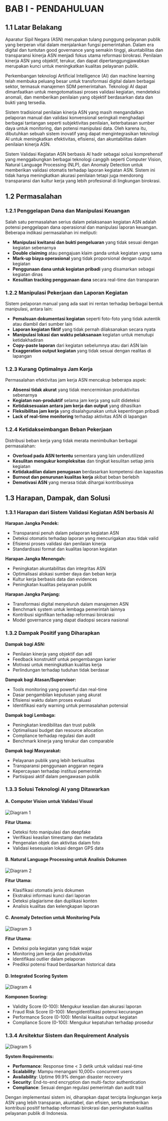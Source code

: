 ﻿# BAB I - PENDAHULUAN

## 1.1 Latar Belakang

Aparatur Sipil Negara (ASN) merupakan tulang punggung pelayanan publik yang berperan vital dalam menjalankan fungsi pemerintahan. Dalam era digital dan tuntutan good governance yang semakin tinggi, akuntabilitas dan transparansi kinerja ASN menjadi fokus utama reformasi birokrasi. Penilaian kinerja ASN yang objektif, terukur, dan dapat dipertanggungjawabkan merupakan kunci untuk meningkatkan kualitas pelayanan publik.

Perkembangan teknologi Artificial Intelligence (AI) dan machine learning telah membuka peluang besar untuk transformasi digital dalam berbagai sektor, termasuk manajemen SDM pemerintahan. Teknologi AI dapat dimanfaatkan untuk mengotomatisasi proses validasi kegiatan, mendeteksi anomali, dan memberikan penilaian yang objektif berdasarkan data dan bukti yang tersedia.

Sistem tradisional penilaian kinerja ASN yang masih mengandalkan pelaporan manual dan validasi konvensional seringkali menghadapi berbagai tantangan seperti subjektivitas penilaian, keterbatasan sumber daya untuk monitoring, dan potensi manipulasi data. Oleh karena itu, dibutuhkan sebuah sistem inovatif yang dapat mengintegrasikan teknologi AI untuk meningkatkan efektivitas, efisiensi, dan akuntabilitas dalam penilaian kinerja ASN.

Sistem Validasi Kegiatan ASN berbasis AI hadir sebagai solusi komprehensif yang menggabungkan berbagai teknologi canggih seperti Computer Vision, Natural Language Processing (NLP), dan Anomaly Detection untuk memberikan validasi otomatis terhadap laporan kegiatan ASN. Sistem ini tidak hanya meningkatkan akurasi penilaian tetapi juga mendorong transparansi dan kultur kerja yang lebih profesional di lingkungan birokrasi.

## 1.2 Permasalahan

### 1.2.1 Penggelapan Dana dan Manipulasi Keuangan

Salah satu permasalahan serius dalam pelaksanaan kegiatan ASN adalah potensi penggelapan dana operasional dan manipulasi laporan keuangan. Beberapa indikasi permasalahan ini meliputi:

- **Manipulasi kwitansi dan bukti pengeluaran** yang tidak sesuai dengan kegiatan sebenarnya
- **Double claiming** atau pengajuan klaim ganda untuk kegiatan yang sama
- **Mark-up biaya operasional** yang tidak proporsional dengan output kegiatan
- **Penggunaan dana untuk kegiatan pribadi** yang disamarkan sebagai kegiatan dinas
- **Kesulitan tracking penggunaan dana** secara real-time dan transparan

### 1.2.2 Manipulasi Pekerjaan dan Laporan Kegiatan

Sistem pelaporan manual yang ada saat ini rentan terhadap berbagai bentuk manipulasi, antara lain:

- **Pemalsuan dokumentasi kegiatan** seperti foto-foto yang tidak autentik atau diambil dari sumber lain
- **Laporan kegiatan fiktif** yang tidak pernah dilaksanakan secara nyata
- **Manipulasi lokasi dan waktu pelaksanaan** kegiatan untuk menutupi ketidakhadiran
- **Copy-paste laporan** dari kegiatan sebelumnya atau dari ASN lain
- **Exaggeration output kegiatan** yang tidak sesuai dengan realitas di lapangan

### 1.2.3 Kurang Optimalnya Jam Kerja

Permasalahan efektivitas jam kerja ASN mencakup beberapa aspek:

- **Absensi tidak akurat** yang tidak mencerminkan produktivitas sebenarnya
- **Kegiatan non-produktif** selama jam kerja yang sulit dideteksi
- **Ketidaksesuaian antara jam kerja dan output** yang dihasilkan
- **Fleksibilitas jam kerja** yang disalahgunakan untuk kepentingan pribadi
- **Lack of real-time monitoring** terhadap aktivitas ASN di lapangan

### 1.2.4 Ketidakseimbangan Beban Pekerjaan

Distribusi beban kerja yang tidak merata menimbulkan berbagai permasalahan:

- **Overload pada ASN tertentu** sementara yang lain underutilized
- **Kesulitan mengukur kompleksitas** dan tingkat kesulitan setiap jenis kegiatan
- **Ketidakadilan dalam penugasan** berdasarkan kompetensi dan kapasitas
- **Burnout dan penurunan kualitas kerja** akibat beban berlebih
- **Demotivasi ASN** yang merasa tidak dihargai kontribusinya

## 1.3 Harapan, Dampak, dan Solusi

### 1.3.1 Harapan dari Sistem Validasi Kegiatan ASN berbasis AI

**Harapan Jangka Pendek:**

- Transparansi penuh dalam pelaporan kegiatan ASN
- Deteksi otomatis terhadap laporan yang mencurigakan atau tidak valid
- Efisiensi proses validasi dan penilaian kinerja
- Standardisasi format dan kualitas laporan kegiatan

**Harapan Jangka Menengah:**

- Peningkatan akuntabilitas dan integritas ASN
- Optimalisasi alokasi sumber daya dan beban kerja
- Kultur kerja berbasis data dan evidences
- Peningkatan kualitas pelayanan publik

**Harapan Jangka Panjang:**

- Transformasi digital menyeluruh dalam manajemen ASN
- Benchmark system untuk lembaga pemerintah lainnya
- Kontribusi signifikan terhadap reformasi birokrasi
- Model governance yang dapat diadopsi secara nasional

### 1.3.2 Dampak Positif yang Diharapkan

**Dampak bagi ASN:**

- Penilaian kinerja yang objektif dan adil
- Feedback konstruktif untuk pengembangan karier
- Motivasi untuk meningkatkan kualitas kerja
- Perlindungan terhadap tuduhan tidak berdasar

**Dampak bagi Atasan/Supervisor:**

- Tools monitoring yang powerful dan real-time
- Dasar pengambilan keputusan yang akurat
- Efisiensi waktu dalam proses evaluasi
- Identifikasi early warning untuk permasalahan potensial

**Dampak bagi Lembaga:**

- Peningkatan kredibilitas dan trust publik
- Optimalisasi budget dan resource allocation
- Compliance terhadap regulasi dan audit
- Benchmark kinerja yang terukur dan comparable

**Dampak bagi Masyarakat:**

- Pelayanan publik yang lebih berkualitas
- Transparansi penggunaan anggaran negara
- Kepercayaan terhadap institusi pemerintah
- Partisipasi aktif dalam pengawasan publik

### 1.3.3 Solusi Teknologi AI yang Ditawarkan

#### A. Computer Vision untuk Validasi Visual

![Diagram 1](diagram_1.png)

**Fitur Utama:**

- Deteksi foto manipulasi dan deepfake
- Verifikasi keaslian timestamp dan metadata
- Pengenalan objek dan aktivitas dalam foto
- Validasi kesesuaian lokasi dengan GPS data

#### B. Natural Language Processing untuk Analisis Dokumen

![Diagram 2](diagram_2.png)

**Fitur Utama:**

- Klasifikasi otomatis jenis dokumen
- Ekstraksi informasi kunci dari laporan
- Deteksi plagiarisme dan duplikasi konten
- Analisis kualitas dan kelengkapan laporan

#### C. Anomaly Detection untuk Monitoring Pola

![Diagram 3](diagram_3.png)

**Fitur Utama:**

- Deteksi pola kegiatan yang tidak wajar
- Monitoring jam kerja dan produktivitas
- Identifikasi outlier dalam pelaporan
- Prediksi potensi fraud berdasarkan historical data

#### D. Integrated Scoring System

![Diagram 4](diagram_4.png)

**Komponen Scoring:**

- Validity Score (0-100): Mengukur keaslian dan akurasi laporan
- Fraud Risk Score (0-100): Mengidentifikasi potensi kecurangan
- Performance Score (0-100): Menilai kualitas output kegiatan
- Compliance Score (0-100): Mengukur kepatuhan terhadap prosedur

### 1.3.4 Arsitektur Sistem dan Requirement Analysis

![Diagram 5](diagram_5.png)

**System Requirements:**

- **Performance**: Response time < 3 detik untuk validasi real-time
- **Scalability**: Mampu menangani 10,000+ concurrent users
- **Availability**: Uptime 99.9% dengan disaster recovery
- **Security**: End-to-end encryption dan multi-factor authentication
- **Compliance**: Sesuai dengan regulasi pemerintah dan audit trail

Dengan implementasi sistem ini, diharapkan dapat tercipta lingkungan kerja ASN yang lebih transparan, akuntabel, dan efisien, serta memberikan kontribusi positif terhadap reformasi birokrasi dan peningkatan kualitas pelayanan publik di Indonesia.
